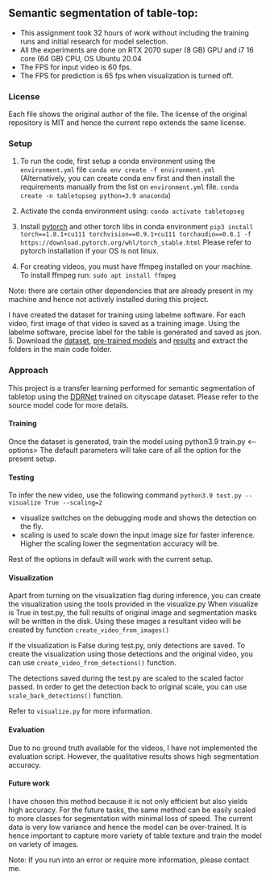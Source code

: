 ## Semantic segmentation of table-top:

- This assignment took 32 hours of work without including the training runs and initial research for model selection.
- All the experiments are done on RTX 2070 super (8 GB) GPU and i7 16 core (64 GB) CPU, OS Ubuntu 20.04
- The FPS for input video is 60 fps.
- The FPS for prediction is 65 fps when visualization is turned off.

### License
Each file shows the original author of the file. The license of the original repository is MIT and hence the current 
repo extends the same license.

### Setup
1. To run the code, first setup a conda environment using the `environment.yml` file
`conda env create -f environment.yml`
(Alternatively, you can create conda env first and then install the requirements 
manually from the list on `environment.yml` file.
`conda create -n tabletopseg python=3.9 anaconda`)


2. Activate the conda environment using:
`conda activate tabletopseg`
   

3. Install [pytorch](https://pytorch.org/get-started/locally/) and other torch libs in conda environment
`pip3 install torch==1.8.1+cu111 torchvision==0.9.1+cu111 torchaudio==0.8.1 -f https://download.pytorch.org/whl/torch_stable.html`
Please refer to pytorch installation if your OS is not linux.


4. For creating videos, you must have ffmpeg installed on your machine.
To install ffmpeg run: `sudo apt install ffmpeg`

Note: there are certain other dependencies that are already present in my 
machine and hence not actively installed during this project.


I have created the dataset for training using labelme software.
For each video, first image of that video is saved as a training image. Using the labelme software, precise label for the 
table is generated and saved as json.
5. Download the [dataset](https://drive.google.com/drive/folders/1VNH_E25p9g_F7D8UmwML6Wj_GxKkVuf_?usp=sharing),
[pre-trained models](https://drive.google.com/drive/folders/1Pu2WzkhITPo2iGRXH57oV29ySxRZpUjn?usp=sharing) and 
[results](https://drive.google.com/drive/folders/1GMXv-vesOd26VNrEYj79yWiLqrK-pjDY?usp=sharing) 
and extract the folders in the main code folder.

### Approach
This project is a transfer learning performed for semantic segmentation of tabletop using the [DDRNet](https://github.com/chenjun2hao/DDRNet.pytorch
) trained on cityscape dataset. Please refer to the source model code for more details.

#### Training
Once the dataset is generated, train the model using 
python3.9 train.py <--options>
The default parameters will take care of all the option for the present setup.

#### Testing
To infer the new video, use the following command
`python3.9 test.py --visualize True --scaling=2`
- visualize switches on the debugging mode and shows the detection on the fly.
- scaling is used to scale down the input image size for faster inference. Higher the scaling lower the segmentation 
  accuracy will be.
  
Rest of the options in default will work with the current setup.

#### Visualization
Apart from turning on the visualization flag during inference, you can create the visualization using the tools
provided in the visualize.py
When visualize is True in test.py, the full results of original image and segmentation masks will be written in the disk.
Using these images a resultant video will be created by function `create_video_from_images()`

If the visualization is False during test.py, only detections are saved.
To create the visualization using those detections and the original video, you can use `create_video_from_detections()` function.

The detections saved during the test.py are scaled to the scaled factor passed. In order to get the detection back to original scale,
you can use `scale_back_detections()` function.

Refer to `visualize.py` for more information.

#### Evaluation
Due to no ground truth available for the videos, I have not implemented the evaluation script.
However, the qualitative results shows high segmentation accuracy.

#### Future work
I have chosen this method because it is not only efficient but also yields high accuracy.
For the future tasks, the same method can be easily scaled to more classes for segmentation with minimal loss of speed.
The current data is very low variance and hence the model can be over-trained.
It is hence important to capture more variety of table texture and train the model on variety of images.

Note: If you run into an error or require more information, please contact me.